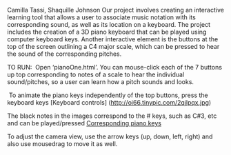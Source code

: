 Camilla Tassi, Shaquille Johnson 
Our project involves creating an interactive learning tool that allows a user to associate 
music notation with its corresponding sound, as well as its location on a keyboard. 
The project includes the creation of a 3D piano keyboard that can be played using computer keyboard keys. 
Another interactive element is the buttons at the top of the screen outlining a C4 major scale, 
which can be pressed to hear the sound of the corresponding pitches. 

TO RUN:
­ Open ‘pianoOne.html’. You can mouse-click each of the 7 buttons up top corresponding to notes of a scale 
to hear the individual sound/pitches, so a user can learn how a pitch sounds and looks.

­ To animate the piano keys independently of the top buttons, press the keyboard keys
[Keyboard controls] (http://oi66.tinypic.com/2qjlpqx.jpg)

The black notes in the images correspond to the # keys, such as C#3, etc and can be played/pressed 
[Corresponding piano keys](http://oi65.tinypic.com/33m4bjn.jpg)

To adjust the camera view, use the arrow keys (up, down, left, right) and also use mouse­drag to move it as well. 


